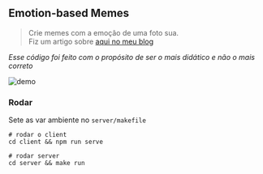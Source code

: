 ## Emotion-based Memes

> Crie memes com a emoção de uma foto sua.  
> Fiz um artigo sobre [aqui no meu blog](https://igorluiz.me/posts/2020-06-29-azure-brasil-como-foi)

_Esse código foi feito com o propósito de ser o mais didático e não o mais correto_


![demo](/demo.gif)

### Rodar

Sete as var ambiente no `server/makefile`

```
# rodar o client
cd client && npm run serve

# rodar server
cd server && make run
```
